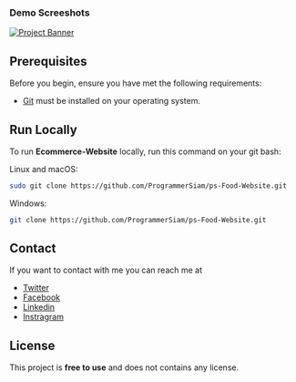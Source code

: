 ### Demo Screeshots
  <a href="#" target="_blank">
      <img src="https://i.ibb.co/NxgryH9/github-banner.jpg" alt="Project Banner">
    </a>

## Prerequisites
Before you begin, ensure you have met the following requirements:

* [Git](https://git-scm.com/downloads "Download Git") must be installed on your operating system.

## Run Locally
To run **Ecommerce-Website** locally, run this command on your git bash:

Linux and macOS:

```bash
sudo git clone https://github.com/ProgrammerSiam/ps-Food-Website.git
```

Windows:

```bash
git clone https://github.com/ProgrammerSiam/ps-Food-Website.git
```


## Contact
If you want to contact with me you can reach me at
</br>
-  [Twitter](https://twitter.com/ProgrammerSiam)
-  [Facebook](https://www.facebook.com/ProgrammerSiam.xyz)
-  [Linkedin](https://www.linkedin.com/in/programmersiam/)
-  [Instragram](https://www.instagram.com/programmersiam/)


## License
This project is <strong>free to use</strong>  and does not contains any license.







